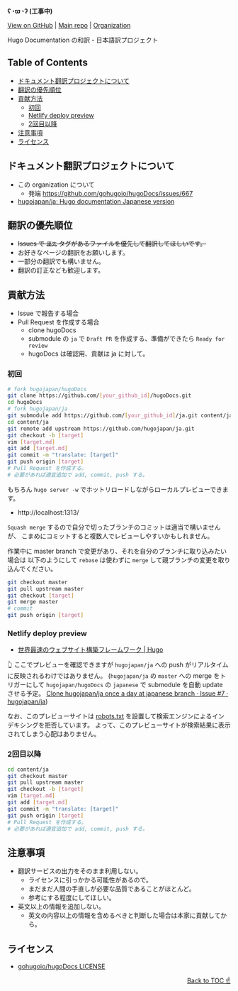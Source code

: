 **ʕ◔ϖ◔ʔ (工事中)**

[View on GitHub](https://github.com/hugojapan/hugojapan.github.io) | [Main repo](https://github.com/hugojapan/hugoDocs) | [Organization](https://github.com/hugojapan)

Hugo Documentation の和訳・日本語訳プロジェクト



## Table of Contents

<!-- START doctoc generated TOC please keep comment here to allow auto update -->
<!-- DON'T EDIT THIS SECTION, INSTEAD RE-RUN doctoc TO UPDATE -->


- [ドキュメント翻訳プロジェクトについて](#%E3%83%89%E3%82%AD%E3%83%A5%E3%83%A1%E3%83%B3%E3%83%88%E7%BF%BB%E8%A8%B3%E3%83%97%E3%83%AD%E3%82%B8%E3%82%A7%E3%82%AF%E3%83%88%E3%81%AB%E3%81%A4%E3%81%84%E3%81%A6)
- [翻訳の優先順位](#%E7%BF%BB%E8%A8%B3%E3%81%AE%E5%84%AA%E5%85%88%E9%A0%86%E4%BD%8D)
- [貢献方法](#%E8%B2%A2%E7%8C%AE%E6%96%B9%E6%B3%95)
  - [初回](#%E5%88%9D%E5%9B%9E)
  - [Netlify deploy preview](#netlify-deploy-preview)
  - [2回目以降](#2%E5%9B%9E%E7%9B%AE%E4%BB%A5%E9%99%8D)
- [注意事項](#%E6%B3%A8%E6%84%8F%E4%BA%8B%E9%A0%85)
- [ライセンス](#%E3%83%A9%E3%82%A4%E3%82%BB%E3%83%B3%E3%82%B9)

<!-- END doctoc generated TOC please keep comment here to allow auto update -->



## ドキュメント翻訳プロジェクトについて

- この organization について
    - 発端 https://github.com/gohugoio/hugoDocs/issues/667
- [hugojapan/ja: Hugo documentation Japanese version](https://github.com/hugojapan/ja)



## 翻訳の優先順位

- ~~Issues で `優先` タグがあるファイルを優先して翻訳してほしいです。~~
- お好きなページの翻訳をお願いします。
- 一部分の翻訳でも構いません。
- 翻訳の訂正なども歓迎します。



## 貢献方法

- Issue で報告する場合
- Pull Request を作成する場合
    - clone hugoDocs
    - submodule の `ja` で `Draft PR` を作成する、準備ができたら `Ready for review`
    - hugoDocs は確認用、貢献は ja に対して。

### 初回

```sh
# fork hugojapan/hugoDocs
git clone https://github.com/[your_github_id]/hugoDocs.git
cd hugoDocs
# fork hugojapan/ja
git submodule add https://github.com/[your_github_id]/ja.git content/ja
cd content/ja
git remote add upstream https://github.com/hugojapan/ja.git
git checkout -b [target]
vim [target.md]
git add [target.md]
git commit -m "translate: [target]"
git push origin [target]
# Pull Request を作成する。
# 必要があれば適宜追加で add, commit, push する。
```

もちろん `hugo server -w` でホットリロードしながらローカルプレビューできます。

- http://localhost:1313/

`Squash merge` するので自分で切ったブランチのコミットは適当で構いませんが、
こまめにコミットすると複数人でレビューしやすいかもしれません。

作業中に master branch で変更があり、それを自分のブランチに取り込みたい場合は
以下のようにして `rebase` は使わずに `merge` して親ブランチの変更を取り込んでください。

```sh
git checkout master
git pull upstream master
git checkout [target]
git merge master
# commit
git push origin [target]
```

### Netlify deploy preview

- [世界最速のウェブサイト構築フレームワーク | Hugo]

👆 ここでプレビューを確認できますが `hugojapan/ja` への push がリアルタイムに反映されるわけではありません。
(`hugojapan/ja` の `master` への merge をトリガーにして `hugojapan/hugoDocs` の `japanese` で submodule を自動 update させる予定。
[Clone hugojapan/ja once a day at japanese branch · Issue #7 · hugojapan/ja](https://github.com/hugojapan/ja/issues/7))

なお、このプレビューサイトは [robots.txt] を設置して検索エンジンによるインデキシングを拒否しています。
よって、このプレビューサイトが検索結果に表示されてしまう心配はありません。

### 2回目以降

```sh
cd content/ja
git checkout master
git pull upstream master
git checkout -b [target]
vim [target.md]
git add [target.md]
git commit -m "translate: [target]"
git push origin [target]
# Pull Request を作成する。
# 必要があれば適宜追加で add, commit, push する。
```



## 注意事項

- 翻訳サービスの出力をそのまま利用しない。
    - ライセンスに引っかかる可能性があるので。
    - まだまだ人間の手直しが必要な品質であることがほとんど。
    - 参考にする程度にしてほしい。
- 英文以上の情報を追加しない。
    - 英文の内容以上の情報を含めるべきと判断した場合は本家に貢献してから。



## ライセンス

- [gohugoio/hugoDocs LICENSE](https://github.com/gohugoio/hugoDocs/blob/master/LICENSE.md)



<div align="right"><a href="#table-of-contents">Back to TOC ☝️</a></div>



<!-- Internal References -->
<!-- External References -->
[世界最速のウェブサイト構築フレームワーク | Hugo]: https://hugodocsja.netlify.com/
[robots.txt]: https://hugodocsja.netlify.com/robots.txt
